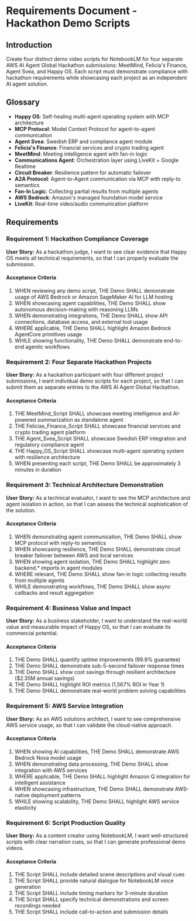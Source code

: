 # Requirements Document - Hackathon Demo Scripts

## Introduction

Create four distinct demo video scripts for NotebookLM for four separate AWS AI Agent Global Hackathon submissions: MeetMind, Felicia's Finance, Agent Svea, and Happy OS. Each script must demonstrate compliance with hackathon requirements while showcasing each project as an independent AI agent solution.

## Glossary

- **Happy OS**: Self-healing multi-agent operating system with MCP architecture
- **MCP Protocol**: Model Context Protocol for agent-to-agent communication
- **Agent Svea**: Swedish ERP and compliance agent module
- **Felicia's Finance**: Financial services and crypto trading agent
- **MeetMind**: Meeting intelligence agent with fan-in logic
- **Communications Agent**: Orchestration layer using LiveKit + Google Realtime
- **Circuit Breaker**: Resilience pattern for automatic failover
- **A2A Protocol**: Agent-to-Agent communication via MCP with reply-to semantics
- **Fan-In Logic**: Collecting partial results from multiple agents
- **AWS Bedrock**: Amazon's managed foundation model service
- **LiveKit**: Real-time video/audio communication platform

## Requirements

### Requirement 1: Hackathon Compliance Coverage

**User Story:** As a hackathon judge, I want to see clear evidence that Happy OS meets all technical requirements, so that I can properly evaluate the submission.

#### Acceptance Criteria

1. WHEN reviewing any demo script, THE Demo SHALL demonstrate usage of AWS Bedrock or Amazon SageMaker AI for LLM hosting
2. WHEN showcasing agent capabilities, THE Demo SHALL show autonomous decision-making with reasoning LLMs
3. WHEN demonstrating integrations, THE Demo SHALL show API connections, database access, and external tool usage
4. WHERE applicable, THE Demo SHALL highlight Amazon Bedrock AgentCore primitives usage
5. WHILE showing functionality, THE Demo SHALL demonstrate end-to-end agentic workflows

### Requirement 2: Four Separate Hackathon Projects

**User Story:** As a hackathon participant with four different project submissions, I want individual demo scripts for each project, so that I can submit them as separate entries to the AWS AI Agent Global Hackathon.

#### Acceptance Criteria

1. THE MeetMind_Script SHALL showcase meeting intelligence and AI-powered summarization as standalone agent
2. THE Felicias_Finance_Script SHALL showcase financial services and crypto trading agent platform
3. THE Agent_Svea_Script SHALL showcase Swedish ERP integration and regulatory compliance agent
4. THE Happy_OS_Script SHALL showcase multi-agent operating system with resilience architecture
5. WHEN presenting each script, THE Demo SHALL be approximately 3 minutes in duration

### Requirement 3: Technical Architecture Demonstration

**User Story:** As a technical evaluator, I want to see the MCP architecture and agent isolation in action, so that I can assess the technical sophistication of the solution.

#### Acceptance Criteria

1. WHEN demonstrating agent communication, THE Demo SHALL show MCP protocol with reply-to semantics
2. WHEN showcasing resilience, THE Demo SHALL demonstrate circuit breaker failover between AWS and local services
3. WHEN showing agent isolation, THE Demo SHALL highlight zero backend.* imports in agent modules
4. WHERE relevant, THE Demo SHALL show fan-in logic collecting results from multiple agents
5. WHILE demonstrating workflows, THE Demo SHALL show async callbacks and result aggregation

### Requirement 4: Business Value and Impact

**User Story:** As a business stakeholder, I want to understand the real-world value and measurable impact of Happy OS, so that I can evaluate its commercial potential.

#### Acceptance Criteria

1. THE Demo SHALL quantify uptime improvements (99.9% guarantee)
2. THE Demo SHALL demonstrate sub-5-second failover response times
3. THE Demo SHALL show cost savings through resilient architecture ($2.35M annual savings)
4. THE Demo SHALL highlight ROI metrics (1,567% ROI in Year 1)
5. THE Demo SHALL demonstrate real-world problem solving capabilities

### Requirement 5: AWS Service Integration

**User Story:** As an AWS solutions architect, I want to see comprehensive AWS service usage, so that I can validate the cloud-native approach.

#### Acceptance Criteria

1. WHEN showing AI capabilities, THE Demo SHALL demonstrate AWS Bedrock Nova model usage
2. WHEN demonstrating data processing, THE Demo SHALL show integration with AWS services
3. WHERE applicable, THE Demo SHALL highlight Amazon Q integration for intelligent assistance
4. WHEN showcasing infrastructure, THE Demo SHALL demonstrate AWS-native deployment patterns
5. WHILE showing scalability, THE Demo SHALL highlight AWS service elasticity

### Requirement 6: Script Production Quality

**User Story:** As a content creator using NotebookLM, I want well-structured scripts with clear narration cues, so that I can generate professional demo videos.

#### Acceptance Criteria

1. THE Script SHALL include detailed scene descriptions and visual cues
2. THE Script SHALL provide natural dialogue for NotebookLM voice generation
3. THE Script SHALL include timing markers for 3-minute duration
4. THE Script SHALL specify technical demonstrations and screen recordings needed
5. THE Script SHALL include call-to-action and submission details